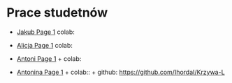 # Prace studetnów

* [Jakub Page 1](https://ihordai.github.io/Krzywa-L/) colab:
  
* [Alicja Page 1](https://remigiuszdurka.github.io/fizykatomniefascynuje/fizyka-Alicja/) colab:

* [Antoni Page 1](https://remigiuszdurka.github.io/fizykatomniefascynuje/fizyka-Antoni/) + colab: 

* [Antonina Page 1](https://remigiuszdurka.github.io/fizykatomniefascynuje/fizyka-Antonina) + colab:: +  github: https://github.com/IhordaI/Krzywa-L
